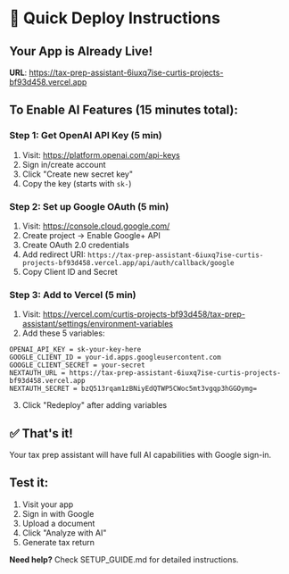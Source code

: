# 🚀 Quick Deploy Instructions

## Your App is Already Live!
**URL**: https://tax-prep-assistant-6iuxq7ise-curtis-projects-bf93d458.vercel.app

## To Enable AI Features (15 minutes total):

### Step 1: Get OpenAI API Key (5 min)
1. Visit: https://platform.openai.com/api-keys
2. Sign in/create account
3. Click "Create new secret key"
4. Copy the key (starts with `sk-`)

### Step 2: Set up Google OAuth (5 min)
1. Visit: https://console.cloud.google.com/
2. Create project → Enable Google+ API
3. Create OAuth 2.0 credentials
4. Add redirect URI: `https://tax-prep-assistant-6iuxq7ise-curtis-projects-bf93d458.vercel.app/api/auth/callback/google`
5. Copy Client ID and Secret

### Step 3: Add to Vercel (5 min)
1. Visit: https://vercel.com/curtis-projects-bf93d458/tax-prep-assistant/settings/environment-variables
2. Add these 5 variables:

```
OPENAI_API_KEY = sk-your-key-here
GOOGLE_CLIENT_ID = your-id.apps.googleusercontent.com  
GOOGLE_CLIENT_SECRET = your-secret
NEXTAUTH_URL = https://tax-prep-assistant-6iuxq7ise-curtis-projects-bf93d458.vercel.app
NEXTAUTH_SECRET = bzQ513rqam1zBNiyEdQTWP5CWoc5mt3vgqp3hGGOymg=
```

3. Click "Redeploy" after adding variables

## ✅ That's it! 
Your tax prep assistant will have full AI capabilities with Google sign-in.

## Test it:
1. Visit your app
2. Sign in with Google  
3. Upload a document
4. Click "Analyze with AI"
5. Generate tax return

**Need help?** Check SETUP_GUIDE.md for detailed instructions.